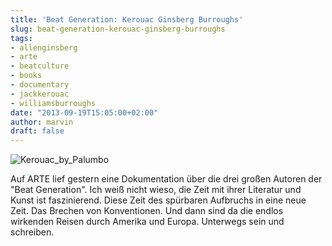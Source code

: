 ```yaml
---
title: 'Beat Generation: Kerouac Ginsberg Burroughs'
slug: beat-generation-kerouac-ginsberg-burroughs
tags:
- allenginsberg
- arte
- beatculture
- books
- documentary
- jackkerouac
- williamsburroughs
date: "2013-09-19T15:05:00+02:00"
author: marvin
draft: false
---
```

![Kerouac_by_Palumbo](/images/Kerouac_by_Palumbo.jpg)

Auf ARTE lief gestern eine Dokumentation über die drei großen Autoren
der "Beat Generation". Ich weiß nicht wieso, die Zeit mit ihrer
Literatur und Kunst ist faszinierend. Diese Zeit des spürbaren Aufbruchs
in eine neue Zeit. Das Brechen von Konventionen. Und dann sind da die
endlos wirkenden Reisen durch Amerika und Europa. Unterwegs sein und
schreiben.

<p>
<script type="text/javascript" src="http://www.arte.tv/playerv2/embed.php?json_url=http://arte.tv/papi/tvguide/videos/stream/player/D/047586-000_PLUS7-D/ALL/ALL.json⟨=de_DE&amp;config=arte_tvguide"></script>
</p>